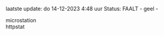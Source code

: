 laatste update: 
do 14-12-2023  4:48   uur 
Status: FAALT - geel - 
<div class="service R">microstation</div><div class="service G">httpstat</div>
